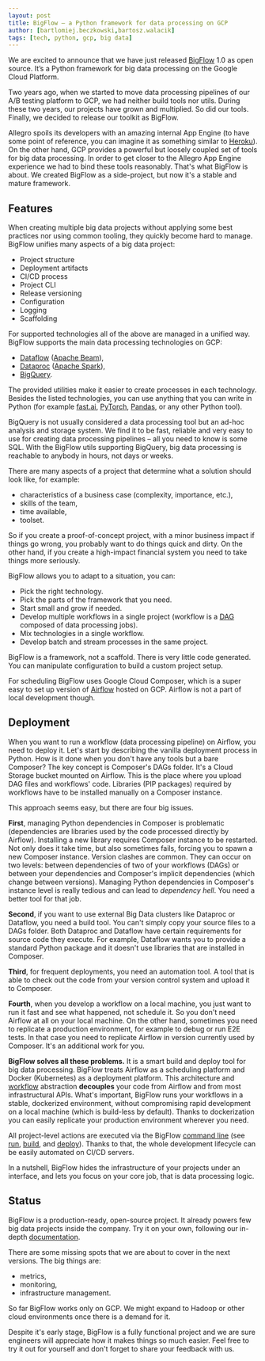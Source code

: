 ```yaml
---
layout: post
title: BigFlow — a Python framework for data processing on GCP
author: [bartlomiej.beczkowski,bartosz.walacik]
tags: [tech, python, gcp, big data]
---
```



We are excited to announce that we have just released [BigFlow](https://github.com/allegro/bigflow) 1.0 as open source.
It’s a Python framework for big data processing on the Google Cloud Platform.

Two years ago, when we started to move data processing pipelines
of our A/B testing platform to GCP, we had neither build tools nor utils.
During these two years, our projects have grown and multiplied. So did our tools.
Finally, we decided to release our toolkit as BigFlow.

Allegro spoils its developers with an amazing internal App Engine (to have some point of reference, you can imagine it as
something similar to [Heroku](https://www.heroku.com/)). On the other hand, GCP provides a powerful but loosely
coupled set of tools for big data processing. In order to get closer to the Allegro App Engine experience we had to bind
these tools reasonably. That's what BigFlow is about.
We created BigFlow as a side-project, but now it's a stable and mature framework.

## Features

When creating multiple big data projects without applying some best practices nor using common tooling, they
quickly become hard to manage. BigFlow unifies many aspects of a big data project:

* Project structure
* Deployment artifacts
* CI/CD process
* Project CLI
* Release versioning
* Configuration
* Logging
* Scaffolding

For supported technologies all of the above are managed in a unified way. BigFlow supports the main
data processing technologies on GCP:

* [Dataflow](https://cloud.google.com/dataflow) ([Apache Beam](https://beam.apache.org/)),
* [Dataproc](https://cloud.google.com/dataproc) ([Apache Spark](https://spark.apache.org/)),
* [BigQuery](https://cloud.google.com/bigquery).

The provided utilities make it easier to create processes in each technology. Besides the listed technologies,
you can use anything that you can write in Python (for example [fast.ai](https://www.fast.ai/),
[PyTorch](https://pytorch.org/), [Pandas](https://pandas.pydata.org/), or any other Python tool).

BigQuery is not usually considered a data processing tool but an ad-hoc analysis and storage system. We find it to be fast,
reliable and very easy to use for creating data processing pipelines – all you need to know is some SQL. With
the BigFlow utils supporting BigQuery, big data processing is reachable to anybody in hours, not days or weeks.

There are many aspects of a project that determine what a solution should look like, for example:

* characteristics of a business case (complexity, importance, etc.),
* skills of the team,
* time available,
* toolset.

So if you create a proof-of-concept project, with a minor business impact if things go wrong, you probably want to do
things quick and dirty. On the other hand, if you create a high-impact financial system you need to take things more
seriously.

BigFlow allows you to adapt to a situation, you can:

* Pick the right technology.
* Pick the parts of the framework that you need.
* Start small and grow if needed.
* Develop multiple workflows in a single project (workflow is a [DAG](https://en.wikipedia.org/wiki/Directed_acyclic_graph)
 composed of data processing jobs).
* Mix technologies in a single workflow.
* Develop batch and stream processes in the same project.

BigFlow is a framework, not a scaffold. There is very little code generated. You can manipulate configuration to
build a custom project setup.

For scheduling BigFlow uses Google Cloud Composer, which is a super easy to set up version
of [Airflow](https://airflow.apache.org/) hosted on GCP. Airflow is not a part of local development though.

## Deployment

When you want to run a workflow (data processing pipeline)
on Airflow, you need to deploy it.
Let's start by describing the vanilla deployment process in Python.
How is it done when you don't have any tools but a bare Composer?
The key concept is Composer's DAGs folder.
It's a Cloud Storage bucket mounted on Airflow.
This is the place where you upload DAG files and workflows' code.
Libraries (PIP packages) required by workflows have to be installed
manually on a Composer instance.

This approach seems easy, but there are four big issues.

**First**, managing Python dependencies in Composer is problematic
(dependencies are libraries used by the code processed directly by Airflow).
Installing a new library requires Composer instance to be restarted.
Not only does it take time, but also sometimes fails, forcing you to spawn a new Composer instance.
Version clashes are common. They can occur on two levels: between
dependencies of two of your workflows (DAGs) or between your
dependencies and Composer's implicit dependencies (which change between versions).
Managing Python dependencies in Composer's instance level is really tedious
and can lead to *dependency hell*.
You need a better tool for that job.

**Second**, if you want to use external Big Data clusters like Dataproc or Dataflow,
you need a build tool. You can't simply copy your source files to a DAGs folder.
Both Dataproc and Dataflow have certain requirements for source code they execute.
For example, Dataflow wants you to provide a standard Python package
and it doesn't use libraries that are installed in Composer.

**Third**, for frequent deployments, you need an automation tool.
A tool that is able to check out the code from your version control system and upload it to Composer.

**Fourth**, when you develop a workflow on a local machine,
you just want to run it fast and see what happened, not schedule it.
So you don't need Airflow at all on your local machine.
On the other hand, sometimes you need to replicate a production environment,
for example to debug or run E2E tests. In that case you need to replicate Airflow in version currently used by Composer.
It's an additional work for you.

**BigFlow solves all these problems.**
It is a smart build and deploy tool for big data processing.
BigFlow treats Airflow as a scheduling platform and Docker (Kubernetes)
as a deployment platform. This architecture
and [workflow](https://github.com/allegro/bigflow/blob/master/docs/workflow-and-job.md) abstraction
**decouples** your code from Airflow and from most infrastructural APIs.
What's important, BigFlow runs your workflows in a stable, dockerized environment,
without compromising rapid development on a local machine (which is build-less by default).
Thanks to dockerization you can easily replicate your production environment wherever you need.

All project-level actions are executed via the BigFlow [command line](https://github.com/allegro/bigflow/blob/master/docs/cli.md)
(see
[run](https://github.com/allegro/bigflow/blob/master/docs/cli.md#running-workflows),
[build](https://github.com/allegro/bigflow/blob/master/docs/cli.md#building-airflow-dags), and
[deploy](https://github.com/allegro/bigflow/blob/master/docs/cli.md#deploying-to-gcp)).
Thanks to that, the whole development lifecycle can be easily automated on CI/CD servers.

In a nutshell, BigFlow hides the infrastructure of your projects
under an interface, and lets you focus on your core job, that is data processing logic.

## Status

BigFlow is a production-ready, open-source project. It already powers few big data projects inside the company. Try it on your
own, following our in-depth [documentation](https://github.com/allegro/bigflow#documentation).

There are some missing spots that we are about to cover in the next versions. The big things are:

* metrics,
* monitoring,
* infrastructure management.

So far BigFlow works only on GCP. We might expand to Hadoop or other cloud environments once there is a demand for it.

Despite it's early stage, BigFlow is a fully functional project and we are sure engineers will appreciate how
it makes things so much easier. Feel free to try it out for yourself and don't forget to share your feedback with us.
